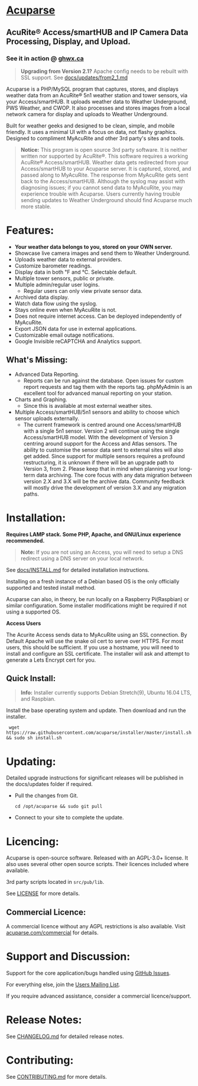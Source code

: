 # [Acuparse](http://www.acuparse.com)
## AcuRite®‎ Access/smartHUB and IP Camera Data Processing, Display, and Upload.
### See it in action @ [ghwx.ca](https://www.ghwx.ca)

> **Upgrading from Version 2.1?**  Apache config needs to be rebuilt with SSL support. See [docs/updates/from2_1.md](docs/updates/from2_1.md)

Acuparse is a PHP/MySQL program that captures, stores, and displays weather data from an AcuRite®‎ 5n1 weather station and tower sensors, via your Access/smartHUB. It uploads weather data to Weather Underground, PWS Weather, and CWOP. It also processes and stores images from a local network camera for display and uploads to Weather Underground.

Built for weather geeks and designed to be clean, simple, and mobile friendly. It uses a minimal UI with a focus on data, not flashy graphics. Designed to compliment MyAcuRite and other 3rd party's sites and tools. 

> **Notice:** This program is open source 3rd party software. It is neither written nor supported by AcuRite®‎. This software requires a working AcuRite®‎ Access/smartHUB. Weather data gets redirected from your Access/smartHUB to your Acuparse server. It is captured, stored, and passed along to MyAcuRite.
The response from MyAcuRite gets sent back to the Access/smartHUB. Although the syslog may assist with diagnosing issues; if you cannot send data to MyAcuRite, you may experience trouble with Acuparse.
Users currently having trouble sending updates to Weather Underground should find Acuparse much more stable.

# Features:
* **Your weather data belongs to you, stored on your OWN server.**
* Showcase live camera images and send them to Weather Underground.
* Uploads weather data to external providers.
* Customize barometer readings.
* Display data in both &#8457; and &#8451;. Selectable default.
* Multiple tower sensors, public or private.
* Multiple admin/regular user logins.
    * Regular users can only view private sensor data. 
* Archived data display.
* Watch data flow using the syslog.
* Stays online even when MyAcuRite is not.
* Does not require internet access. Can be deployed independently of MyAcuRite.
* Export JSON data for use in external applications.
* Customizable email outage notifications.
* Google Invisible reCAPTCHA and Analytics support.

## What's Missing:
* Advanced Data Reporting.
    * Reports can be run against the database. Open issues for custom report requests and tag them with the reports tag. phpMyAdmin is an excellent tool for advanced manual reporting on your station.
* Charts and Graphing.
    * Since this is available at most external weather sites.
* Multiple Access/smartHUB/5n1 sensors and ability to choose which sensor uploads externally.
    * The current framework is centred around one Access/smartHUB with a single 5n1 sensor.
    Version 2 will continue using the single Access/smartHUB model. With the development of Version 3 centring around support for the Access and Atlas sensors. 
    The ability to customise the sensor data sent to external sites will also get added. Since support for multiple sensors requires a profound restructuring, it is unknown if there will be an upgrade path to Version 3, from 2.
    Please keep that in mind when planning your long-term data archiving. The core focus with any data migration between version 2.X and 3.X will be the archive data. Community feedback will mostly drive the development of version 3.X and any migration paths.

# Installation:
**Requires LAMP stack. Some PHP, Apache, and GNU/Linux experience recommended.**
> **Note:** If you are not using an Access, you will need to setup a DNS redirect using a DNS server on your local network. 

See [docs/INSTALL.md](docs/INSTALL.md) for detailed installation instructions.

Installing on a fresh instance of a Debian based OS is the only officially supported and tested install method.

Acuparse can also, in theory, be run locally on a Raspberry Pi(Raspbian) or similar configuration. Some installer modifications might be required if not using a supported OS.

**Access Users**

The Acurite Access sends data to MyAcuRite using an SSL connection. By Default Apache will use the snake oil cert to serve over HTTPS. For most users, this should be sufficient. If you use a hostname, you will need to install and configure an SSL certificate. The installer will ask and attempt to generate a Lets Encrypt cert for you.

## Quick Install:
> **Info:** Installer currently supports Debian Stretch(9), Ubuntu 16.04 LTS, and Raspbian.

Install the base operating system and update. Then download and run the installer.

``` wget https://raw.githubusercontent.com/acuparse/installer/master/install.sh && sudo sh install.sh```

# Updating:
Detailed upgrade instructions for significant releases will be published in the docs/updates folder if required.

* Pull the changes from Git.

    ``` cd /opt/acuparse && sudo git pull ```
* Connect to your site to complete the update.

# Licencing:
Acuparse is open-source software. Released with an AGPL-3.0+ license. It also uses several other open source scripts. Their licences included where available.

3rd party scripts located in `src/pub/lib`.

See [LICENSE](LICENSE) for more details.

## Commercial Licence:
A commercial licence without any AGPL restrictions is also available. Visit [acuparse.com/commercial](https://www.acuparse.com/commercial) for details.

# Support and Discussion:
Support for the core application/bugs handled using [GitHub Issues](https://github.com/acuparse/acuparse/issues).

For everything else, join the [Users Mailing List](https://lists.acuparse.com/listinfo/users).

If you require advanced assistance, consider a commercial licence/support. 

# Release Notes:

See [CHANGELOG.md](CHANGELOG.md) for detailed release notes.

# Contributing:

See [CONTRIBUTING.md](CONTRIBUTING.md) for more details.
